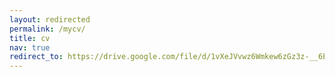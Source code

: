 ```yaml
---
layout: redirected
permalink: /mycv/
title: cv
nav: true
redirect_to: https://drive.google.com/file/d/1vXeJVvwz6Wmkew6zGz3z-__6E0cKfwGL/view?usp=sharing
---
```

